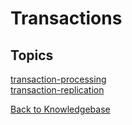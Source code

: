 # Transactions

## Topics

[transaction-processing](./transaction-processing/README.md)  
[transaction-replication](./transaction-replication/README.md)  

[Back to Knowledgebase](./../README.md)

